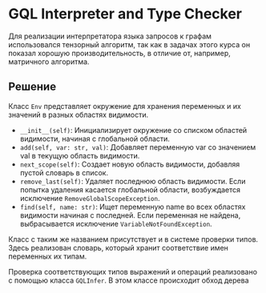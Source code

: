 # GQL Interpreter and Type Checker
Для реализации интерпретатора языка запросов к графам использовался тензорный алгоритм, 
так как в задачах этого курса он показал хорошую производительность, в отличие от, например, матричного 
алгоритма.

## Решение
Класс ```Env``` представляет окружение для хранения переменных и их значений в разных областях видимости.
- ```__init__(self)```: Инициализирует окружение со списком областей видимости, начиная с глобальной области. 
- ```add(self, var: str, val)```: Добавляет переменную var со значением val в текущую область видимости.
- ```next_scope(self)```: Создает новую область видимости, добавляя пустой словарь в список.
- ```remove_last(self)```: Удаляет последнюю область видимости. Если попытка удаления касается глобальной области, возбуждается исключение ```RemoveGlobalScopeException```.
- ```find(self, name: str)```: Ищет переменную name во всех областях видимости начиная с последней. Если переменная не найдена, выбрасывается исключение ```VariableNotFoundException```.

Класс с таким же названием присутствует и в системе проверки типов. Здесь реализован словарь, который хранит соответствие имен переменных их типам.


Проверка соответствующих типов выражений и операций реализовано с помощью класса ```GQLInfer```. В этом классе происходит обход дерева